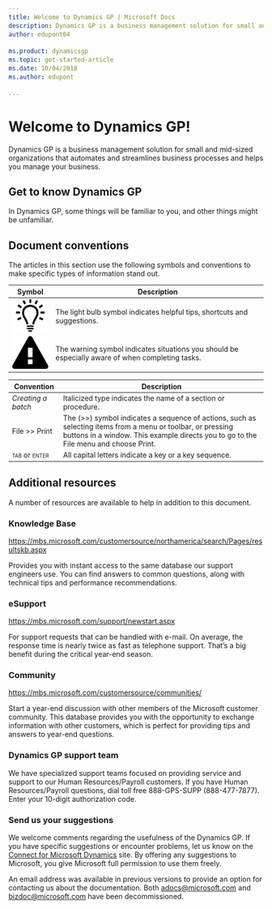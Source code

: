 ```yaml
---
title: Welcome to Dynamics GP | Microsoft Docs
description: Dynamics GP is a business management solution for small and mid-sized organizations that automates and streamlines business processes and helps you manage your business.
author: edupont04

ms.product: dynamicsgp
ms.topic: get-started-article
ms.date: 10/04/2018
ms.author: edupont

---
```

# Welcome to Dynamics GP!

Dynamics GP is a business management solution for small and mid-sized organizations that automates and streamlines business processes and helps you manage your business.

## Get to know Dynamics GP

In Dynamics GP, some things will be familiar to you, and other things might be unfamiliar.  

## Document conventions

The articles in this section use the following symbols and conventions to make specific types of information stand out.

| Symbol  | Description  |
|-----------|--|
| ![displays a lightbulb to indication tips and tricks](whats-new/media/lightbulb.png "Lightbulb symbol") | The light bulb symbol indicates helpful tips, shortcuts and suggestions.                         |  
| ![displays a triangle with an exclamation point to indicate warning](whats-new/media/warning.png "Warning symbol") | The warning symbol indicates situations you should be especially aware of when completing tasks. |  

| Convention   | Description   |
|-|---|
| *Creating a batch*   | Italicized type indicates the name of a section or procedure.   |
| File &gt;&gt; Print  | The (&gt;&gt;) symbol indicates a sequence of actions, such as selecting items from a menu or toolbar, or pressing buttons in a window. This example directs you to go to the File menu and choose Print. |
| <span style="font-variant:small-caps;">tab</span> or <span style="font-variant:small-caps;">enter</span> | All capital letters indicate a key or a key sequence.    |

## Additional resources

A number of resources are available to help in addition to this document.

### Knowledge Base

<https://mbs.microsoft.com/customersource/northamerica/search/Pages/resultskb.aspx>

Provides you with instant access to the same database our support engineers use. You can find answers to common questions, along with technical tips and performance recommendations.

### eSupport

<https://mbs.microsoft.com/support/newstart.aspx>

For support requests that can be handled with e-mail. On average, the response time is nearly twice as fast as telephone support. That’s a big benefit during the critical year-end season.

### Community

<https://mbs.microsoft.com/customersource/communities/>

Start a year-end discussion with other members of the Microsoft customer community. This database provides you with the opportunity to exchange information with other customers, which is perfect for providing tips and answers to year-end questions.

### Dynamics GP support team

We have specialized support teams focused on providing service and support to our Human Resources/Payroll customers. If you have Human Resources/Payroll questions, dial toll free 888-GPS-SUPP (888-477-7877). Enter your 10-digit authorization code.

### Send us your suggestions

We welcome comments regarding the usefulness of the Dynamics GP. If you have specific suggestions or encounter problems, let us know on the [Connect for Microsoft Dynamics](https://connect.microsoft.com/dynamicssuggestions) site. By offering any suggestions to Microsoft, you give Microsoft full permission to use them freely.

An email address was available in previous versions to provide an option for contacting us about the documentation. Both <adocs@microsoft.com> and <bizdoc@microsoft.com> have been decommissioned.
